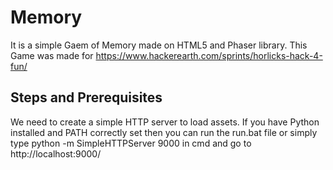 # Memory
It is a simple Gaem of Memory made on HTML5 and Phaser library. This Game was made for https://www.hackerearth.com/sprints/horlicks-hack-4-fun/

## Steps and Prerequisites
We need to create a simple HTTP server to load assets. If you have Python installed and PATH correctly set then you can run the run.bat file or simply type python -m SimpleHTTPServer 9000 in cmd and go to http://localhost:9000/
